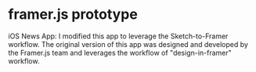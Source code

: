 # framer.js prototype
iOS News App:
I modified this app to leverage the Sketch-to-Framer workflow. The original version of this app was designed and developed by the Framer.js team and leverages the workflow of "design-in-framer" workflow.
